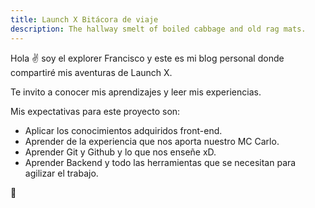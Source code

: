 ```yaml
---
title: Launch X Bitácora de viaje
description: The hallway smelt of boiled cabbage and old rag mats.
---
```


Hola ✌️  soy el explorer Francisco y este es mi blog personal donde compartiré mis aventuras de Launch X.

Te invito a conocer mis aprendizajes y leer mis experiencias.

Mis expectativas para este proyecto son:

- Aplicar los conocimientos adquiridos front-end.
- Aprender de la experiencia que nos aporta nuestro MC Carlo.
- Aprender Git y Github y lo que nos enseñe xD.
- Aprender Backend y todo las herramientas que se necesitan para agilizar el trabajo.

🚀
